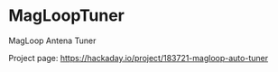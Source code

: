 # MagLoopTuner
MagLoop Antena Tuner

Project page: https://hackaday.io/project/183721-magloop-auto-tuner
